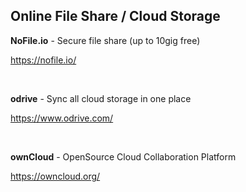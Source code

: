 ## Online File Share / Cloud Storage

**NoFile.io** - Secure file share (up to 10gig free)

https://nofile.io/

&nbsp;
&nbsp;

**odrive** - Sync all cloud storage in one place

https://www.odrive.com/

&nbsp;
&nbsp;

**ownCloud** - OpenSource Cloud Collaboration Platform

https://owncloud.org/

&nbsp;
&nbsp;
